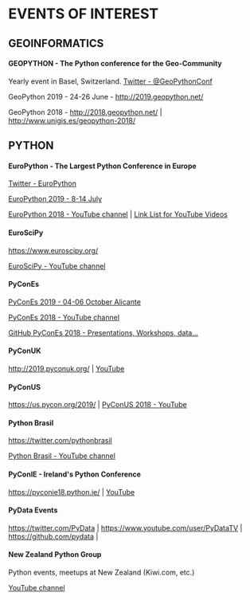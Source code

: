 # EVENTS OF INTEREST
## GEOINFORMATICS
#### GEOPYTHON - The Python conference for the Geo-Community
Yearly event in Basel, Switzerland. [Twitter - @GeoPythonConf](https://twitter.com/GeoPythonConf)

GeoPython 2019 - 24-26 June - http://2019.geopython.net/

GeoPython 2018 - http://2018.geopython.net/  |  http://www.unigis.es/geopython-2018/

## PYTHON
#### EuroPython - The Largest Python Conference in Europe
[Twitter - EuroPython](https://twitter.com/europython)

[EuroPython 2019 - 8-14 July](https://ep2019.europython.eu/)

[EuroPython 2018 - YouTube channel](https://www.youtube.com/watch?v=LoRq9yGeBWY&list=PL8uoeex94UhFrNUV2m5MigREebUms39U5) | [Link List for YouTube Videos](https://github.com/sploitable/EuroPython-2018-Conference-Talk-Videos/blob/master/README.md)

#### EuroSciPy
https://www.euroscipy.org/

[EuroSciPy - YouTube channel](https://www.youtube.com/channel/UCruMegFU9dg2doEGOUaAWTg/videos)

#### PyConEs
[PyConEs 2019 - 04-06 October Alicante](https://2019.es.pycon.org/)

[PyConEs 2018 - YouTube channel](https://www.youtube.com/watch?v=UZe5rEf0zWM&list=PLKxa4AIfm4pUQX9ePOy3KEpENDC331Izi)

[GitHub PyConEs 2018 - Presentations, Workshops, data...](https://github.com/python-spain/PyConES-2018-data)

#### PyConUK
http://2019.pyconuk.org/  | [YouTube](https://www.youtube.com/channel/UChA9XP_feY1-1oSy2L7acog)

#### PyConUS
https://us.pycon.org/2019/  | [PyConUS 2018 - YouTube](https://www.youtube.com/channel/UCsX05-2sVSH7Nx3zuk3NYuQ/videos) 

#### Python Brasil
https://twitter.com/pythonbrasil

[Python Brasil - YouTube channel](https://www.youtube.com/channel/UCiCQrFh8ckR_LXQyOAsOZiw)

#### PyConIE - Ireland's Python Conference
https://pyconie18.python.ie/  |  [YouTube](https://www.youtube.com/channel/UCXlA9u2VPI9nIALNUBF0Nzw)

#### PyData Events
https://twitter.com/PyData  |  https://www.youtube.com/user/PyDataTV  |  https://github.com/pydata |

#### New Zealand Python Group
Python events, meetups at New Zealand (Kiwi.com, etc.)

[YouTube channel](https://www.youtube.com/channel/UCJ_gIPLffA7ZTYc5gOV6MgA/featured)
